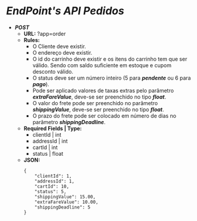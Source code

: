 # *EndPoint's API Pedidos*
- ***POST***
    - **URL:** ?app=order
    - **Rules:**
        - O Cliente deve existir.
        - O endereço deve existir.
        - O id do carrinho deve existir e os itens do carrinho tem que ser válido. Sendo com saldo suficiente em estoque e cupom desconto válido.
        - O status deve ser um número inteiro (5 para ***pendente*** ou 6 para ***pago***).
        - Pode ser aplicado valores de taxas extras pelo parâmetro ***extraFareValue***, deve-se ser preenchido no tipo ***float***.
        - O valor do frete pode ser preenchido no parâmetro ***shippingValue***, deve-se ser preenchido no tipo ***float***.
        - O prazo do frete pode ser colocado em número de dias no parâmetro ***shippingDeadline***.
    - **Required Fields | Type:**
        - clientId | int
        - addressId | int
        - cartId | int
        - status | float
    - **JSON:**
        ````
        {
            "clientId": 1,
            "addressId": 1,
            "cartId": 10,
            "status": 5,
            "shippingValue": 15.00,
            "extraFareValue": 10.00,
            "shippingDeadline": 5
        }
        ````
